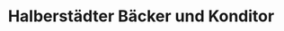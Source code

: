 ---
title: "Halberstädter Bäcker und Konditor"
url: /hohe-boerde/halberstaedter-baecker-und-konditor/
shop: Bäckerei
---
